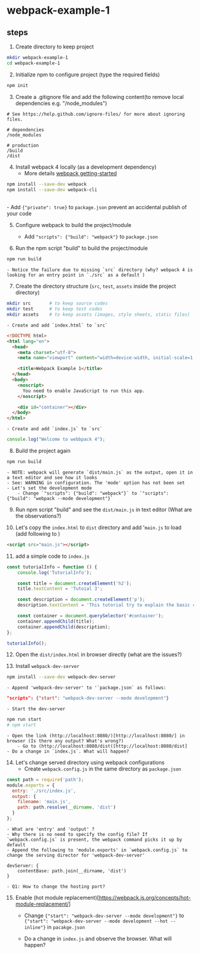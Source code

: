 # webpack-example-1


## steps

1. Create directory to keep project
```bash
mkdir webpack-example-1  
cd webpack-example-1
```

2. Initialize npm to configure project (type the required fields)
```bash
npm init
```

3. Create a .gitignore file and add the following content(to remove local dependencies e.g. "/node_modules")
```
# See https://help.github.com/ignore-files/ for more about ignoring files.

# dependencies
/node_modules

# production
/build
/dist
```

4. Install webpack 4 locally (as a development dependency)
	- More details [webpack getting-started](https://webpack.js.org/guides/getting-started/)
```bash
npm install --save-dev webpack
npm install --save-dev webpack-cli
```
\
	- Add `{"private": true}` to `package.json` prevent an accidental publish of your code

5. Configure webpack to build the project/module
	- Add `"scripts": {"build": "webpack"}` to `package.json`

6. Run the npm script "build" to build the project/module
```bash
npm run build
```

	- Notice the failure due to missing `src` directory (why? webpack 4 is looking for an entry point in `./src` as a default )

7. Create the directory structure (`src`, `test`, `assets` inside the project directory)
```bash
mkdir src  		# to keep source codes
mkdir test 		# to keep test codes
mkdir assets	# to keep assets (images, style sheets, static files)
```

	- Create and add `index.html` to `src`
```html
<!DOCTYPE html>
<html lang="en">
  <head>
    <meta charset="utf-8">
    <meta name="viewport" content="width=device-width, initial-scale=1, shrink-to-fit=no">

    <title>Webpack Example 1</title>
  </head>
  <body>
    <noscript>
      You need to enable JavaScript to run this app.
    </noscript>

    <div id="container"></div>
  </body>
</html>
```

	- Create and add `index.js` to `src`
```javascript
console.log("Welcome to webbpack 4");
```

8. Build the project again
```bash
npm run build
```

	- NOTE: webpack will generate `dist/main.js` as the output, open it in a text editor and see how it looks
	- See: WARNING in configuration. The 'mode' option has not been set
	- Let's set the development mode
		- Change `"scripts": {"build": "webpack"}` to `"scripts": {"build": "webpack --mode development"}`

9. Run npm script "build" and see the `dist/main.js` in text editor (What are the observations?)

10. Let's copy the `index.html` to `dist` directory and add '`main.js` to load (add following to <body>)
```html
<script src="main.js"></script>
```
11. add a simple code to `index.js`
```javascript
const tutorialInfo = function () {
	console.log('TutorialInfo');

	const title = document.createElement('h2');
	title.textContent = 'Tutoial 3';

	const description = document.createElement('p');
	description.textContent = 'This tutorial try to explain the basic concepts of JS build tools';

	const container = document.querySelector('#container');
	container.appendChild(title);
	container.appendChild(description);
};

tutorialInfo();
```	

12. Open the `dist/index.html` in browser directly (what are the issues?)

13. Install `webpack-dev-server`
```bash
npm install --save-dev webpack-dev-server
```
	- Append 'webpack-dev-server' to '`package.json` as follows:
```json
"scripts": {"start": "webpack-dev-server --mode development"}
```

	- Start the dev-server
```bash
npm run start
# npm start
```

	- Open the link (http://localhost:8080/)[http://localhost:8080/] in browser (Is there any output? What's wrong?)
		- Go to (http://localhost:8080/dist([http://localhost:8080/dist]
	- Do a change in `index.js`. What will happen?

14. Let's change served directory using webpack configurations
	- Create `webpack.config.js` in the same directory as `package.json`
```javascript
const path = require('path');
module.exports = {
  entry: './src/index.js',
  output: {
    filename: 'main.js',
    path: path.resolve(__dirname, 'dist')
  }
};
```

	- What are 'entry' and 'output' ?
	- Why there is no need to specify the config file? If `webpack.config.js` is present, the webpack command picks it up by default
	- Append the following to 'module.exports' in `webpack.config.js` to change the serving director for 'webpack-dev-server'
```
devServer: {
	contentBase: path.join(__dirname, 'dist')
}
```

	- Q1: How to change the hosting port?

15. Enable (hot module replacement)[https://webpack.js.org/concepts/hot-module-replacement/]
	- Change `{"start": "webpack-dev-server --mode development"}` to `{"start": "webpack-dev-server --mode development --hot --inline"}` in `pacakge.json`

	- Do a change in `index.js` and observe the browser. What will happen?


